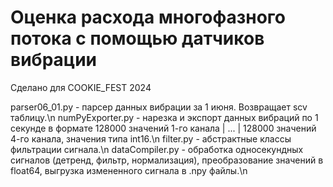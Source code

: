 # Оценка расхода многофазного потока с помощью датчиков вибрации
Сделано для COOKIE_FEST 2024

parser06_01.py - парсер данных вибрации за 1 июня. Возвращает scv таблицу.\n
numPyExporter.py - нарезка и экспорт данных вибраций по 1 секунде в формате 128000 значений 1-го канала | ... | 128000 значений 4-го канала, значения типа int16.\n
filter.py - абстрактные классы фильтрации сигнала.\n
dataCompiler.py - обработка односекундных сигналов (детренд, фильтр, нормализация), преобразование значений в float64, выгрузка измененного сигнала в .npy файлы.\n